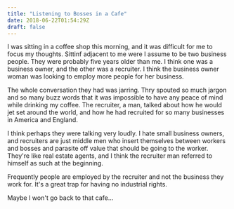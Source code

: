 ```yaml
---
title: "Listening to Bosses in a Cafe"
date: 2018-06-22T01:54:29Z
draft: false
---
```


I was sitting in a coffee shop this morning, and it was difficult for me to focus my thoughts. Sittinf adjacent to me were I assume to be two business people. They were probably five years older than me. I think one was a business owner, and the other was a recruiter. I think the business owner woman was looking to employ more people for her business.

The whole conversation they had was jarring. Thry spouted so much jargon and so many buzz words that it was impossible to have any peace of mind while drinking my coffee. The recruiter, a man, talked about how he would jet set around the world, and how he had recruited for so many businesses in America and England.

I think perhaps they were talking very loudly. I hate small business owners, and recruiters are just middle men who insert themselves between workers and bosses and parasite off value that should be going to the worker. They're like real estate agents, and I think the recruiter man referred to himself as such at the beginning.

Frequently people are employed by the recruiter and not the business they work for. It's a great trap for having no industrial rights.

Maybe I won't go back to that cafe...
